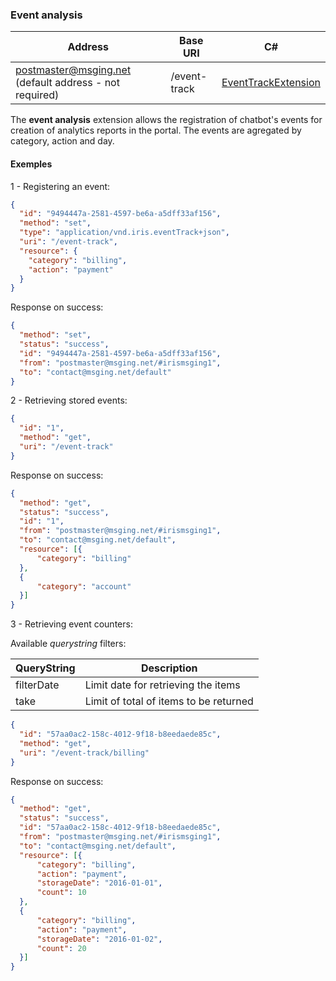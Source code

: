 ### Event analysis
| Address               | Base URI     |  C#                 |
|-----------------------|--------------|---------------------|
| postmaster@msging.net (default address - not required) | /event-track | [EventTrackExtension](https://github.com/takenet/messaginghub-client-csharp/blob/master/src/Takenet.MessagingHub.Client/Extensions/EventTrack/EventTrackExtension.cs) |

The **event analysis** extension allows the registration of chatbot's events for creation of analytics reports in the portal. The events are agregated by category, action and day.

#### Exemples
1 - Registering an event:
```json
{  
  "id": "9494447a-2581-4597-be6a-a5dff33af156",
  "method": "set",
  "type": "application/vnd.iris.eventTrack+json",
  "uri": "/event-track",
  "resource": {  
    "category": "billing",
    "action": "payment"
  }
}
```
Response on success:
```json
{
  "method": "set",
  "status": "success",
  "id": "9494447a-2581-4597-be6a-a5dff33af156",
  "from": "postmaster@msging.net/#irismsging1",
  "to": "contact@msging.net/default"
}
```


2 - Retrieving stored events:
```json
{  
  "id": "1",
  "method": "get",
  "uri": "/event-track"
}
```
Response on success:
```json
{
  "method": "get",
  "status": "success",
  "id": "1",
  "from": "postmaster@msging.net/#irismsging1",
  "to": "contact@msging.net/default",
  "resource": [{
      "category": "billing"
  },
  {
      "category": "account"
  }]
}
```


3 - Retrieving event counters:

Available *querystring* filters:

| QueryString        | Description                               |
|--------------------|-------------------------------------------| 
| filterDate         | Limit date for retrieving the items       |
| take               | Limit of total of items to be returned    |

```json
{  
  "id": "57aa0ac2-158c-4012-9f18-b8eedaede85c",
  "method": "get",
  "uri": "/event-track/billing"
}
```

Response on success:
```json
{
  "method": "get",
  "status": "success",
  "id": "57aa0ac2-158c-4012-9f18-b8eedaede85c",
  "from": "postmaster@msging.net/#irismsging1",
  "to": "contact@msging.net/default",
  "resource": [{
      "category": "billing",
      "action": "payment",
      "storageDate": "2016-01-01",
      "count": 10
  },
  {
      "category": "billing",
      "action": "payment",
      "storageDate": "2016-01-02",
      "count": 20
  }]
}
```
